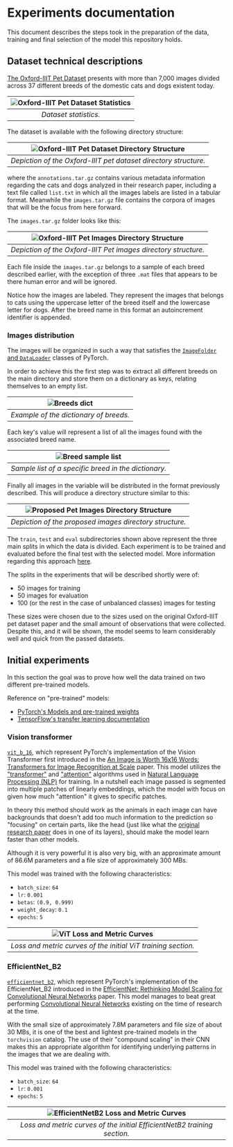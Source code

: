 # Experiments documentation

This document describes the steps took in the preparation of the data, training
and final selection of the model this repository holds.

## Dataset technical descriptions

[The Oxford-IIIT Pet Dataset](https://www.robots.ox.ac.uk/~vgg/data/pets/)
presents with more than 7,000 images divided across 37 different breeds
of the domestic cats and dogs existent today.

| ![Oxford-IIIT Pet Dataset Statistics](https://www.robots.ox.ac.uk/~vgg/data/pets/breed_count.jpg) |
| :-: |
| *Dataset statistics.* |

The dataset is available with the following directory structure:

| ![Oxford-IIIT Pet Dataset Directory Structure](oxford-iiit-dir-structure.png) |
| :-: |
| *Depiction of the Oxford-IIIT pet dataset directory structure.* |

where the `annotations.tar.gz` contains various metadata information regarding
the cats and dogs analyzed in their research paper, including a text file called
`list.txt` in which all the images labels are listed in a tabular format.
Meanwhile the `images.tar.gz` file contains the corpora of images that will be
the focus from here forward.

The `images.tar.gz` folder looks like this:

| ![Oxford-IIIT Pet Images Directory Structure](oxford-iiit-images-dir-structure.png) |
| :-: |
| *Depiction of the Oxford-IIIT Pet images directory structure.* |

Each file inside the `images.tar.gz` belongs to a sample of each breed
described earlier, with the exception of three `.mat` files that appears to be
there human error and will be ignored.

Notice how the images are labeled. They represent the images that belongs to
cats using the uppercase letter of the breed itself and the lowercase letter
for dogs. After the breed name in this format an autoincrement identifier is
appended.

### Images distribution

The images will be organized in such a way that satisfies the
[`ImageFolder` and `DataLoader`](https://pytorch.org/vision/stable/generated/torchvision.datasets.ImageFolder.html)
classes of PyTorch.

In order to achieve this the first step was to extract all different breeds on
the main directory and store them on a dictionary as keys, relating themselves
to an empty list.

| ![Breeds dict](breeds_dict.png) |
| :-: |
| *Example of the dictionary of breeds.* |

Each key's value will represent a list of all the images found with the
associated breed name.

| ![Breed sample list](breed_sample_list.png) |
| :-: |
| *Sample list of a specific breed in the dictionary.* |

Finally all images in the variable will be distributed in the format previously
described. This will produce a directory structure similar to this:

| ![Proposed Pet Images Directory Structure](final-dir-structure.png) |
| :-: |
| *Depiction of the proposed images directory structure.* |

The `train`, `test` and `eval` subdirectories shown above represent the three
main splits in which the data is divided. Each experiment is to be trained and
evaluated before the final test with the selected model. More information
regarding this approach [here](https://www.v7labs.com/blog/train-validation-test-set).

The splits in the experiments that will be described shortly were of:

* 50 images for training
* 50 images for evaluation
* 100 (or the rest in the case of unbalanced classes) images for testing

These sizes were chosen due to the sizes used on the original Oxford-IIIT pet
dataset paper and the small amount of observations that were collected. Despite
this, and it will be shown, the model seems to learn considerably well and quick
from the passed datasets.

## Initial experiments

In this section the goal was to prove how well the data trained on two different
pre-trained models.

Reference on "pre-trained" models:

* [PyTorch's Models and pre-trained weights](https://pytorch.org/vision/stable/models)
* [TensorFlow's transfer learning documentation](https://www.tensorflow.org/tutorials/images/transfer_learning)

### Vision transformer

[`vit_b_16`](https://pytorch.org/vision/stable/models/generated/torchvision.models.vit_b_16.html),
which represent PyTorch's implementation of the Vision Transformer first
introduced in the [An Image is Worth 16x16 Words: Transformers for Image Recognition at Scale](https://arxiv.org/abs/2010.11929)
paper. This model utilizes the ["transformer"](https://jalammar.github.io/illustrated-transformer/)
and ["attention"](https://jalammar.github.io/visualizing-neural-machine-translation-mechanics-of-seq2seq-models-with-attention/)
algorithms used in [Natural Language Processing (NLP)](https://www.ibm.com/topics/natural-language-processing)
for training. In a nutshell each image passed is segmented into multiple patches
of linearly embeddings, which the model with focus on given how much "attention"
it gives to specific patches.

In theory this method should work as the animals in each image can have
backgrounds that doesn't add too much information to the prediction so
"focusing" on certain parts, like the head (just like what the
[original research paper]((https://www.robots.ox.ac.uk/~vgg/publications/2012/parkhi12a/parkhi12a.pdf))
does in one of its layers), should make the model learn faster than other
models.

Although it is very powerful it is also very big, with an approximate amount of
86.6M parameters and a file size of approximately 300 MBs.

This model was trained with the following characteristics:

* `batch_size`: `64`
* `lr`: `0.001`
* `betas`: `(0.9, 0.999)`
* `weight_decay`: `0.1`
* `epochs`: `5`

| ![ViT Loss and Metric Curves](initial_vit_loss_metric_curves.png) |
| :-: |
| *Loss and metric curves of the initial ViT training section.* |

### EfficientNet_B2

[`efficientnet_b2`](https://pytorch.org/vision/stable/models/generated/torchvision.models.efficientnet_b2.html),
which represent PyTorch's implementation of the EfficientNet_B2
introduced in the [EfficientNet: Rethinking Model Scaling for Convolutional Neural Networks](https://arxiv.org/abs/1905.11946)
paper. This model manages to beat great performing [Convolutional Neural Networks](https://poloclub.github.io/cnn-explainer/)
existing on the time of research at the time.

With the small size of approximately 7.8M parameters and file size of about
30 MBs, it is one of the best and lightest pre-trained models in the
`torchvision` catalog. The use of their "compound scaling" in their CNN makes
this an appropriate algorithm for identifying underlying patterns in the images
that we are dealing with.

This model was trained with the following characteristics:

* `batch_size`: `64`
* `lr`: `0.001`
* `epochs`: `5`

| ![EfficientNetB2 Loss and Metric Curves](initial_effnet_loss_metric_curves.png) |
| :-: |
| *Loss and metric curves of the initial EfficientNetB2 training section.* |

